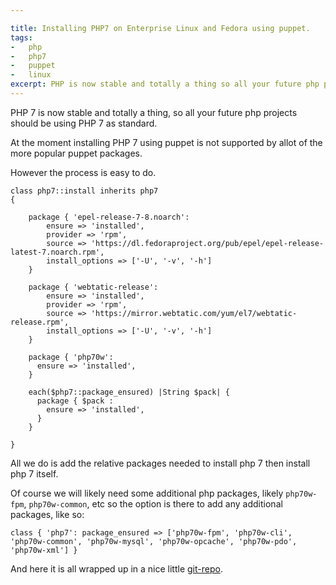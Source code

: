 ```yaml
---

title: Installing PHP7 on Enterprise Linux and Fedora using puppet.
tags:
-   php
-   php7
-   puppet
-   linux
excerpt: PHP is now stable and totally a thing so all your future php projects should be using PHP as standard At the moment installing PHP using puppet is not supported by allot of the more popular puppet packages However the
---
```


PHP 7 is now stable and totally a thing, so all your future php projects should be using PHP 7 as standard. 

At the moment installing PHP 7 using puppet is not supported by allot of the more popular puppet packages.

However the process is easy to do.

```language-ruby
class php7::install inherits php7
{

    package { 'epel-release-7-8.noarch':
        ensure => 'installed',
        provider => 'rpm',
        source => 'https://dl.fedoraproject.org/pub/epel/epel-release-latest-7.noarch.rpm',
        install_options => ['-U', '-v', '-h']
    }

    package { 'webtatic-release':
        ensure => 'installed',
        provider => 'rpm',
        source => 'https://mirror.webtatic.com/yum/el7/webtatic-release.rpm',
        install_options => ['-U', '-v', '-h']
    }

    package { 'php70w':
      ensure => 'installed',
    }

    each($php7::package_ensured) |String $pack| {
      package { $pack :
        ensure => 'installed',
      }
    }

}
```

All we do is add the relative packages needed to install php 7 then install php 7 itself.

Of course we will likely need some additional php packages, likely `php70w-fpm`, `php70w-common`, etc so the option is there to add any additional packages, like so: 

```language-ruby
class { 'php7': package_ensured => ['php70w-fpm', 'php70w-cli', 'php70w-common', 'php70w-mysql', 'php70w-opcache', 'php70w-pdo', 'php70w-xml'] }
```

And here it is all wrapped up in a nice little [git-repo](https://github.com/Tom-Millard/puppet-php7).
